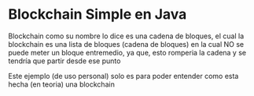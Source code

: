 # Blockchain Simple en Java

Blockchain como su nombre lo dice es una cadena de bloques, el cual la blockchain es una lista de bloques (cadena de bloques) en la cual NO se puede meter un bloque entremedio, ya que, esto romperia la cadena y se tendría que partir desde ese punto

Este ejemplo (de uso personal) solo es para poder entender como esta hecha (en teoria) una blockchain
